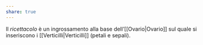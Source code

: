 ```yaml
---
share: true
---
```

Il *ricettacolo* è un ingrossamento alla base dell’[[Ovario|Ovario]] sul quale si inseriscono i [[Verticilli|Verticilli]] (petali e sepali).